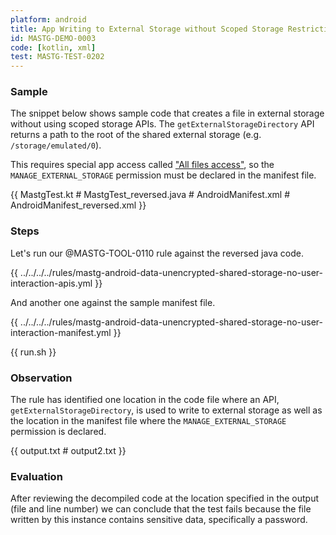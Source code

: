 ```yaml
---
platform: android
title: App Writing to External Storage without Scoped Storage Restrictions
id: MASTG-DEMO-0003
code: [kotlin, xml]
test: MASTG-TEST-0202
---
```


### Sample

The snippet below shows sample code that creates a file in external storage without using scoped storage APIs. The `getExternalStorageDirectory` API returns a path to the root of the shared external storage (e.g. `/storage/emulated/0`).

This requires special app access called ["All files access"](https://developer.android.com/preview/privacy/storage#all-files-access), so the `MANAGE_EXTERNAL_STORAGE` permission must be declared in the manifest file.

{{ MastgTest.kt # MastgTest_reversed.java # AndroidManifest.xml # AndroidManifest_reversed.xml }}

### Steps

Let's run our @MASTG-TOOL-0110 rule against the reversed java code.

{{ ../../../../rules/mastg-android-data-unencrypted-shared-storage-no-user-interaction-apis.yml }}

And another one against the sample manifest file.

{{ ../../../../rules/mastg-android-data-unencrypted-shared-storage-no-user-interaction-manifest.yml }}

{{ run.sh }}

### Observation

The rule has identified one location in the code file where an API, `getExternalStorageDirectory`, is used to write to external storage as well as the location in the manifest file where the `MANAGE_EXTERNAL_STORAGE` permission is declared.

{{ output.txt # output2.txt }}

### Evaluation

After reviewing the decompiled code at the location specified in the output (file and line number) we can conclude that the test fails because the file written by this instance contains sensitive data, specifically a password.

